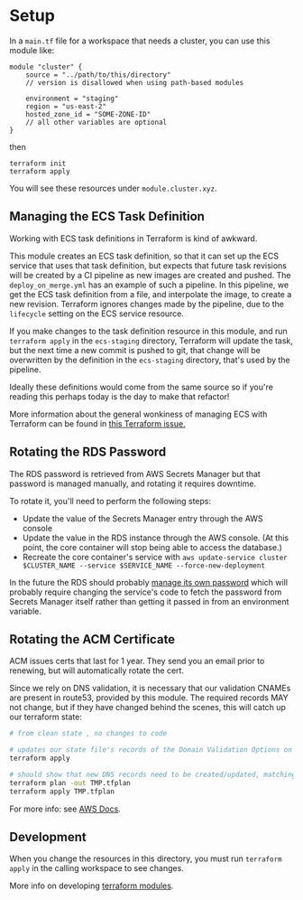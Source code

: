 # Setup
In a `main.tf` file for a workspace that needs a cluster,
you can use this module like:
```
module "cluster" {
    source = "../path/to/this/directory"
    // version is disallowed when using path-based modules

    environment = "staging"
    region = "us-east-2"
    hosted_zone_id = "SOME-ZONE-ID"
    // all other variables are optional
}
```

then
```
terraform init
terraform apply
```

You will see these resources under `module.cluster.xyz`.

## Managing the ECS Task Definition
Working with ECS task definitions in Terraform
is kind of awkward.

This module creates an ECS task definition,
so that it can set up the ECS service that uses that task definition,
but expects that future task revisions will be created by a CI pipeline
as new images are created and pushed.
The `deploy_on_merge.yml` has an example of such a pipeline.
In this pipeline,
we get the ECS task definition from a file,
and interpolate the image,
to create a new revision.
Terraform ignores changes
made by the pipeline,
due to the `lifecycle` setting
on the ECS service resource.

If you make changes to the task definition resource in this module,
and run `terraform apply` in the `ecs-staging` directory,
Terraform will update the task,
but the next time a new commit is pushed to git,
that change will be overwritten
by the definition in the `ecs-staging` directory,
that's used by the pipeline.

Ideally these definitions would come from the same source
so if you're reading this
perhaps today is the day
to make that refactor!

More information about the general wonkiness
of managing ECS with Terraform
can be found in [this Terraform issue.](https://github.com/hashicorp/terraform-provider-aws/issues/632)

## Rotating the RDS Password
The RDS password is retrieved from AWS Secrets Manager
but that password is managed manually,
and rotating it requires downtime.

To rotate it, you'll need to perform the following steps:
- Update the value of the Secrets Manager entry through the AWS console
- Update the value in the RDS instance through the AWS console. (At this point, the core container will stop being able to access the database.)
- Recreate the core container's service with `aws update-service cluster $CLUSTER_NAME --service $SERVICE_NAME --force-new-deployment`

In the future the RDS should probably [manage its own password](https://docs.aws.amazon.com/AmazonRDS/latest/UserGuide/rds-secrets-manager.html)
which will probably require changing the service's code
to fetch the password from Secrets Manager itself
rather than getting it passed in from an environment variable.

## Rotating the ACM Certificate

ACM issues certs that last for 1 year. They send you an email prior to renewing, but will automatically rotate the cert.

Since we rely on DNS validation, it is necessary that our validation CNAMEs are present in route53, provided by this module.
The required records MAY not change, but if they have changed behind the scenes, this will catch up our terraform state:

```bash
# from clean state , no changes to code

# updates our state file's records of the Domain Validation Options on the cert (DVOs).
terraform apply

# should show that new DNS records need to be created/updated, matching the DVOs.
terraform plan -out TMP.tfplan
terraform apply TMP.tfplan
```

For more info: see [AWS Docs](https://docs.aws.amazon.com/acm/latest/userguide/dns-renewal-validation.html).

## Development

When you change the resources in this directory, you must run `terraform apply` in the calling workspace to see changes.

More info on developing [terraform modules](https://developer.hashicorp.com/terraform/language/modules/develop).
